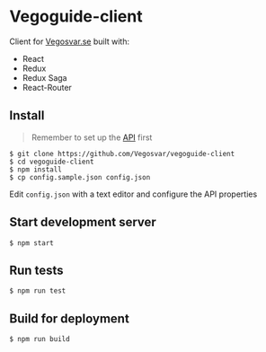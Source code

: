 # Vegoguide-client

Client for [Vegosvar.se](https://vegosvar.se) built with:

* React
* Redux
* Redux Saga
* React-Router

## Install

> Remember to set up the [API](https://github.com/Vegosvar/vegoguide-api) first

```shell
$ git clone https://github.com/Vegosvar/vegoguide-client
$ cd vegoguide-client
$ npm install
$ cp config.sample.json config.json
```

Edit `config.json` with a text editor and configure the API properties

## Start development server

```shell
$ npm start
```

## Run tests

```shell
$ npm run test
```

## Build for deployment

```shell
$ npm run build
```
